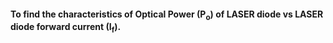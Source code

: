 
####  To find the characteristics of Optical Power (P<sub>o</sub>) of LASER diode vs LASER diode forward current (I<sub>f</sub>).